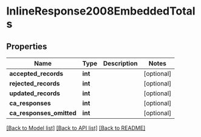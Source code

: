 # InlineResponse2008EmbeddedTotals

## Properties
Name | Type | Description | Notes
------------ | ------------- | ------------- | -------------
**accepted_records** | **int** |  | [optional] 
**rejected_records** | **int** |  | [optional] 
**updated_records** | **int** |  | [optional] 
**ca_responses** | **int** |  | [optional] 
**ca_responses_omitted** | **int** |  | [optional] 

[[Back to Model list]](../README.md#documentation-for-models) [[Back to API list]](../README.md#documentation-for-api-endpoints) [[Back to README]](../README.md)


